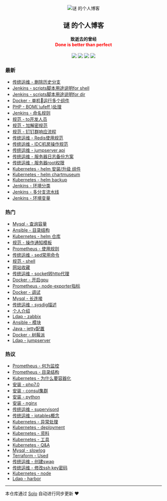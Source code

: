 <p align="center"><img alt="谜 的个人博客" src=""></p><h2 align="center">
谜 的个人博客
</h2>

<h4 align="center">致逝去的曾经</br><font color="red"> Done is better than perfect </font></h4>
<p align="center"><a title="谜 的个人博客" target="_blank" href="https://github.com/njqaaa/solo-blog"><img src="https://img.shields.io/github/last-commit/njqaaa/solo-blog.svg?style=flat-square&color=FF9900"></a>
<a title="GitHub repo size in bytes" target="_blank" href="https://github.com/njqaaa/solo-blog"><img src="https://img.shields.io/github/repo-size/njqaaa/solo-blog.svg?style=flat-square"></a>
<a title="Solo Version" target="_blank" href="https://github.com/b3log/solo/releases"><img src="https://img.shields.io/badge/solo-3.6.5-f1e05a.svg?style=flat-square&color=blueviolet"></a>
<a title="Hits" target="_blank" href="https://github.com/b3log/hits"><img src="https://hits.b3log.org/njqaaa/solo-blog.svg"></a></p>

### 最新

* [传统运维 - 删除历史分支](http://www-njq.51vip.biz/articles/2019/10/24/1571903622675.html)
* [Jenkins - scripts脚本用途说明for shell](http://www-njq.51vip.biz/articles/2019/10/24/1571901180981.html)
* [Jenkins - scripts脚本用途说明for dir](http://www-njq.51vip.biz/articles/2019/10/24/1571900146063.html)
* [Docker - 单机运行多个组件](http://www-njq.51vip.biz/articles/2019/10/24/1571899109486.html)
* [PHP - BOM( \ufeff )处理 ](http://www-njq.51vip.biz/articles/2019/10/23/1571842974386.html)
* [Jenkins - 命名规则](http://www-njq.51vip.biz/articles/2019/10/23/1571817811388.html)
* [规范 - to开发人员](http://www-njq.51vip.biz/articles/2019/10/23/1571817536150.html)
* [规范 - 加解密规范](http://www-njq.51vip.biz/articles/2019/10/23/1571817475801.html)
* [规范 - 钉钉群响应流程](http://www-njq.51vip.biz/articles/2019/10/23/1571817372897.html)
* [传统运维 - Redis使用规范](http://www-njq.51vip.biz/articles/2019/10/23/1571817251963.html)
* [传统运维 - IDC机房操作规范](http://www-njq.51vip.biz/articles/2019/10/23/1571817137705.html)
* [传统运维 - jumpserver api](http://www-njq.51vip.biz/articles/2019/10/23/1571816602789.html)
* [传统运维 - 服务器日志备份方案](http://www-njq.51vip.biz/articles/2019/10/23/1571814241001.html)
* [传统运维 - 服务器root权限](http://www-njq.51vip.biz/articles/2019/10/23/1571813539473.html)
* [Kubernetes - helm 安装/升级 组件](http://www-njq.51vip.biz/articles/2019/10/23/1571812684005.html)
* [Kubernetes - helm chartmuseum](http://www-njq.51vip.biz/articles/2019/10/23/1571812641180.html)
* [Kubernetes - helm backup](http://www-njq.51vip.biz/articles/2019/10/23/1571812476296.html)
* [Jenkins - 环境分类](http://www-njq.51vip.biz/articles/2019/10/23/1571810837264.html)
* [Jenkins - 多分支流水线](http://www-njq.51vip.biz/articles/2019/10/23/1571807456042.html)
* [Jenkins - 环境变量](http://www-njq.51vip.biz/articles/2019/10/23/1571807280771.html)

### 热门

* [Mysql - 查询容量](http://www-njq.51vip.biz/articles/2019/10/21/1571648624293.html)
* [Ansible - 目录结构](http://www-njq.51vip.biz/articles/2019/10/21/1571650454969.html)
* [Kubernetes - helm 仓库](http://www-njq.51vip.biz/articles/2019/10/21/1571644454171.html)
* [规范 - 操作通知模板](http://www-njq.51vip.biz/articles/2019/10/22/1571722225906.html)
* [Prometheus - 使用规则](http://www-njq.51vip.biz/articles/2019/10/22/1571731298273.html)
* [传统运维 - sed常用命令](http://www-njq.51vip.biz/articles/2019/10/21/1571649103160.html)
* [规范 - shell](http://www-njq.51vip.biz/articles/2019/10/22/1571722353743.html)
* [网站收藏](http://www-njq.51vip.biz/articles/2019/10/22/1571721583828.html)
* [传统运维 - socket转http代理](http://www-njq.51vip.biz/articles/2019/10/22/1571722759291.html)
* [Docker - 开启gpu](http://www-njq.51vip.biz/articles/2019/10/21/1571644203097.html)
* [Prometheus - node-exporter指标](http://www-njq.51vip.biz/articles/2019/10/22/1571731425979.html)
* [Docker - 调试](http://www-njq.51vip.biz/articles/2019/10/21/1571644308871.html)
* [Mysql - 长连接](http://www-njq.51vip.biz/articles/2019/10/22/1571730276632.html)
* [传统运维 - sysdig描述](http://www-njq.51vip.biz/articles/2019/10/22/1571730148811.html)
* [个人介绍](http://www-njq.51vip.biz/articles/2019/10/22/1571721978946.html)
* [Ldap - zabbix](http://www-njq.51vip.biz/articles/2019/10/22/1571721208875.html)
* [Ansible - 模块](http://www-njq.51vip.biz/articles/2019/10/21/1571649143294.html)
* [Java - jetty配置](http://www-njq.51vip.biz/articles/2019/10/21/1571650615821.html)
* [Docker - 树莓派](http://www-njq.51vip.biz/articles/2019/10/21/1571659195708.html)
* [Ldap - jumpserver](http://www-njq.51vip.biz/articles/2019/10/22/1571721374525.html)

### 热议

* [Prometheus - 何为监控](http://www-njq.51vip.biz/articles/2019/10/22/1571730978595.html)
* [Prometheus - 目录结构](http://www-njq.51vip.biz/articles/2019/10/22/1571731024256.html)
* [Kubernetes - 为什么要容器化](http://www-njq.51vip.biz/articles/2019/10/22/1571730503925.html)
* [安装 - php7.0](http://www-njq.51vip.biz/articles/2019/10/22/1571729979073.html)
* [安装 - consul集群](http://www-njq.51vip.biz/articles/2019/10/22/1571729951539.html)
* [安装 - python](http://www-njq.51vip.biz/articles/2019/10/22/1571729880206.html)
* [安装 - nginx](http://www-njq.51vip.biz/articles/2019/10/22/1571729711322.html)
* [传统运维 - supervisord](http://www-njq.51vip.biz/articles/2019/10/22/1571722845805.html)
* [传统运维 - iptables概念](http://www-njq.51vip.biz/articles/2019/10/21/1571649166688.html)
* [Kubernetes - 异常处理](http://www-njq.51vip.biz/articles/2019/10/21/1571648346180.html)
* [Kubernetes - deployment](http://www-njq.51vip.biz/articles/2019/10/21/1571648375829.html)
* [Kubernetes - 资料](http://www-njq.51vip.biz/articles/2019/10/21/1571648463572.html)
* [Kubernetes - 工具](http://www-njq.51vip.biz/articles/2019/10/21/1571648494965.html)
* [Kubernetes - Q&A](http://www-njq.51vip.biz/articles/2019/10/21/1571648595895.html)
* [Mysql - slowlog](http://www-njq.51vip.biz/articles/2019/10/21/1571648653371.html)
* [Terraform - Used](http://www-njq.51vip.biz/articles/2019/10/21/1571648974851.html)
* [传统运维 - 创建swap](http://www-njq.51vip.biz/articles/2019/10/21/1571649022625.html)
* [传统运维 - 修改ssh key密码](http://www-njq.51vip.biz/articles/2019/10/21/1571649068844.html)
* [Kubernetes - node](http://www-njq.51vip.biz/articles/2019/10/21/1571647978787.html)
* [Ldap - harbor](http://www-njq.51vip.biz/articles/2019/10/22/1571721530968.html)

---

本仓库通过 [Solo](https://github.com/b3log/solo) 自动进行同步更新 ❤️ 